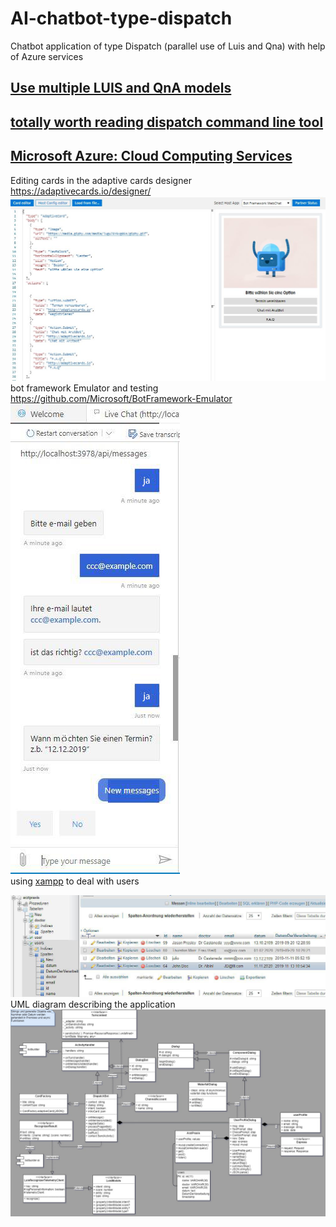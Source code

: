 # AI-chatbot-type-dispatch
Chatbot application of type Dispatch (parallel use of Luis and Qna) with help of Azure services
## [Use multiple LUIS and QnA models](https://docs.microsoft.com/en-us/azure/bot-service/bot-builder-tutorial-dispatch?view=azure-bot-service-4.0&tabs=cs)
## [totally worth reading dispatch command line tool](https://github.com/microsoft/botbuilder-tools/tree/master/packages/Dispatch)
## [Microsoft Azure: Cloud Computing Services](https://azure.microsoft.com/en-us/free/search/?&ef_id=EAIaIQobChMI3eb947vy6QIVDO3tCh2EBg9gEAAYASAAEgKNpvD_BwE:G:s&OCID=AID2000076_SEM_EAIaIQobChMI3eb947vy6QIVDO3tCh2EBg9gEAAYASAAEgKNpvD_BwE:G:s&dclid=CMO6hou88ukCFQjKuwgdzpIBZw)

Editing cards in the adaptive cards designer https://adaptivecards.io/designer/
![1](screenshots/1.JPG) 
bot framework Emulator and testing https://github.com/Microsoft/BotFramework-Emulator
![2](screenshots/2.jpg) <br/>
 using [xampp](https://www.apachefriends.org/index.html) to deal with users 
 
 

![3](screenshots/3.jpg) 
UML diagram describing the application
<img src="uml.jpg" alt="uml"/>

